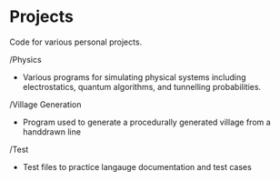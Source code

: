 # Projects
Code for various personal projects.


/Physics 
- Various programs for simulating physical systems including electrostatics, quantum algorithms, and tunnelling probabilities.

/Village Generation
- Program used to generate a procedurally generated village from a handdrawn line

/Test
- Test files to practice langauge documentation and test cases
